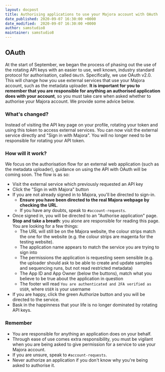 ```yaml
---
layout: docpost
title: Authorising applications to use your Majora account with OAuth
date_published: 2020-09-07 16:30:00 +0000
date_modified:  2020-09-07 16:30:00 +0000
author: samstudio8
maintainer: samstudio8
---
```


## OAuth

At the start of September, we began the process of phasing out the use of the rotating API keys with an easier to use, well known, industry standard protocol for authorisation, called `OAuth`. Specifically, we use OAuth v2.0. This will change how you use external services that use your Majora account, such as the metadata uploader. **It is important for you to remember that you are responsible for anything an authorised application does with your account**, so you must take care when asked whether to authorise your Majora account. We provide some advice below.

### What's changed?

Instead of visiting the API key page on your profile, rotating your token and using this token to access external services. You can now visit the external service directly and "Sign in with Majora". You will no longer need to be responsible for rotating your API token.

### How will it work?

We focus on the authorisation flow for an external web application (such as the metadata uploader), guidance on using the API with OAuth will be coming soon. The flow is as so:

* Visit the external service which previously requested an API key
* Click the "Sign in with Majora" button
* If you are not already signed in to Majora, you'll be directed to sign-in.
    * **Ensure you have been directed to the real Majora webpage by checking the URL**.
    * If you have any doubts, speak to `#account-requests`.
* Once signed in, you will be directed to an "Authorise application" page. **Stop and take a breath**: you alone are responsible for reading this page. You are looking for a few things:
    * The URL will still be on the Majora website, the colour strips match the one for the website (e.g. the colour strips are magenta for the testing website).
    * The application name appears to match the service you are trying to sign into
    * The permissions the application is requesting seem sensible (e.g. the uploader should ask to be able to create and update samples and sequencing runs, but not read restricted metadata)
    * The App ID and App Owner (below the buttons), match what you believe to be true about the application in question
    * The footer will read `You are authenticated and 2FA verified as USER`, where `USER` is your username
* If you are happy, click the green Authorize button and you will be directed to the service.
* Bask in the happinness that your life is no longer dominated by rotating API keys.

### Remember

* You are responsible for anything an application does on your behalf.
* Through ease of use comes extra responsibility, you must be vigilant when you are being asked to give permission for a service to use your Majora account.
* If you are unsure, speak to `#account-requests`.
* Never authorize an application if you don't know why you're being asked to authorise it.
